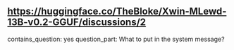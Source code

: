 ## https://huggingface.co/TheBloke/Xwin-MLewd-13B-v0.2-GGUF/discussions/2

contains_question: yes
question_part: What to put in the system message?